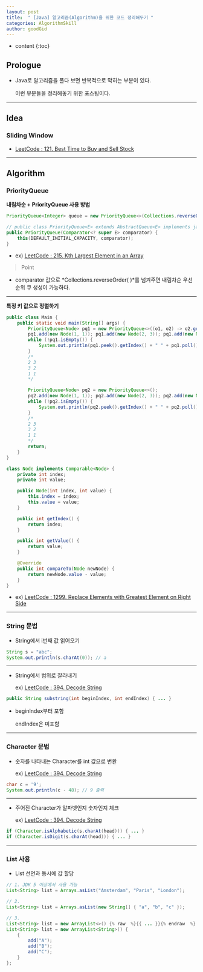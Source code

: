 ```yaml
---
layout: post
title:  " [Java] 알고리즘(Algorithm)을 위한 코드 정리해두기 "
categories: AlgorithmSkill
author: goodGid
---
```

* content
{:toc}

## Prologue

* Java로 알고리즘을 풀다 보면 반복적으로 막히는 부분이 있다.

  이런 부분들을 정리해놓기 위한 포스팅이다.


---

## Idea

### Sliding Window

* [LeetCode : 121. Best Time to Buy and Sell Stock]({{site.url}}/LeetCode-Best-Time-to-Buy-and-Sell-Stock)



---

## Algorithm

### PriorityQueue

**내림차순 + PriorityQueue 사용 방법**

``` java
PriorityQueue<Integer> queue = new PriorityQueue<>(Collections.reverseOrder());

// public class PriorityQueue<E> extends AbstractQueue<E> implements java.io.Serializable
public PriorityQueue(Comparator<? super E> comparator) {
    this(DEFAULT_INITIAL_CAPACITY, comparator);
}
```

* ex) [LeetCode : 215. Kth Largest Element in an Array]({{site.url}}/LeetCode-Kth-Largest-Element-in-an-Array/#2-code-21-11-10-x)

> Point

* comparator 값으로 *Collections.reverseOrder( )*를 넘겨주면 내림차순 우선순위 큐 생성이 가능하다.

---

**특정 키 값으로 정렬하기**

``` java
public class Main {
    public static void main(String[] args) {
        PriorityQueue<Node> pq1 = new PriorityQueue<>((o1, o2) -> o2.getValue() - o1.getValue());
        pq1.add(new Node(1, 1)); pq1.add(new Node(2, 3)); pq1.add(new Node(3, 2));
        while (!pq1.isEmpty()) {
            System.out.println(pq1.peek().getIndex() + " " + pq1.poll().getValue());
        }
        /*
        2 3
        3 2
        1 1
        */

        PriorityQueue<Node> pq2 = new PriorityQueue<>();
        pq2.add(new Node(1, 1)); pq2.add(new Node(2, 3)); pq2.add(new Node(3, 2));
        while (!pq2.isEmpty()) {
            System.out.println(pq2.peek().getIndex() + " " + pq2.poll().getValue());
        }
        /*
        2 3
        3 2
        1 1
        */
        return;
    }
}

class Node implements Comparable<Node> {
    private int index;
    private int value;

    public Node(int index, int value) {
        this.index = index;
        this.value = value;
    }

    public int getIndex() {
        return index;
    }

    public int getValue() {
        return value;
    }

    @Override
    public int compareTo(Node newNode) {
        return newNode.value - value;
    }
}
```

* ex) [LeetCode : 1299. Replace Elements with Greatest Element on Right Side]({{site.url}}/LeetCode-Replace-Elements-with-Greatest-Element-on-Right-Side/#2-code-22-03-06-x)




---

### String 문법

* String에서 i번째 값 읽어오기

``` java
String s = "abc";
System.out.println(s.charAt(0)); // a
```

---

* String에서 범위로 잘라내기

  ex) [LeetCode : 394. Decode String]({{site.url}}/LeetCode-Decode-String)

``` java
public String substring(int beginIndex, int endIndex) { ... }
```

* beginIndex부터 포함

  endIndex은 미포함

---

### Character 문법

* 숫자를 나타내는 Character를 int 값으로 변환

  ex) [LeetCode : 394. Decode String]({{site.url}}/LeetCode-Decode-String)

``` java
char c = '9';
System.out.println(c - 48); // 9 출력
```

---

* 주어진 Character가 알파벳인지 숫자인지 체크

  ex) [LeetCode : 394. Decode String]({{site.url}}/LeetCode-Decode-String)

``` java
if (Character.isAlphabetic(s.charAt(head))) { ... }
if (Character.isDigit(s.charAt(head))) { ... }
```



---

### List 사용

* List 선언과 동시에 값 할당

``` java
// 1. JDK 5 이상에서 사용 가능
List<String> list = Arrays.asList("Amsterdam", "Paris", "London");

// 2.
List<String> list = Arrays.asList(new String[] { "a", "b", "c" });

// 3.
List<String> list = new ArrayList<>() {% raw  %}{{ ... }}{% endraw  %} // Compile Error 발생
List<String> list = new ArrayList<String>() {
    { 
        add("A");
        add("B");
        add("C");
    }
};
```